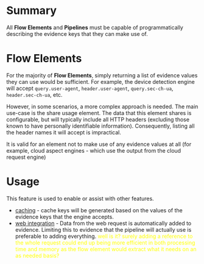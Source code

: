 # Summary

All **Flow Elements** and **Pipelines** must be capable of programmatically 
describing the evidence keys that they can make use of.

# Flow Elements

For the majority of **Flow Elements**, simply returning a list of evidence values
they can use would be sufficient.
For example, the device detection engine will accept `query.user-agent`, 
`header.user-agent`, `query.sec-ch-ua`, `header.sec-ch-ua`, etc.

However, in some scenarios, a more complex approach is needed.
The main use-case is the share usage element. The data that this element
shares is configurable, but will typically include all HTTP headers (excluding 
those known to have personally identifiable information). Consequently, listing
all the header names it will accept is impractical. 

It is valid for an element not to make use of any evidence values at all 
(for example, cloud aspect engines - which use the output from the cloud 
request engine)

# Usage

This feature is used to enable or assist with other features.
- [caching](caching.md) - cache keys will be generated based on the values of the 
  evidence keys that the engine accepts.
- [web integration](web-integration.md) - Data from the web request is automatically added to
  evidence. Limiting this to evidence that the pipeline will actually 
  use is preferable to adding everything.
  <span style="color:yellow">well is it? surely adding a reference to the whole
  request could end up being more efficient in both processing time and memory
  as the flow element would extract what it needs on an as needed basis?</span>